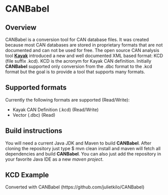# CANBabel

## Overview

CANBabel is a conversion tool for CAN database files. It was created because most CAN databases are stored in proprietary formats that are not documented and can not be used for free.
The open source CAN analysis tool [**Kayak**](https://github.com/dschanoeh/Kayak/ "Kayak is an application for CAN bus diagnosis and monitoring") introduced a new and well documented XML based format: KCD (file suffix .kcd). KCD is the acronym for Kayak CAN definition.
Initially **CANBabel** supported only conversion from the .dbc format to the .kcd format but the goal is to provide a tool that supports many formats.

## Supported formats
Currently the following formats are supported (Read/Write):

* Kayak CAN Definition (.kcd) (Read/Write)
* Vector (.dbc) (Read)

## Build instructions
You will need a current Java JDK and Maven to build **CANBabel**. After cloning the repository just type
	$ mvn clean install
and maven will fetch all dependencies and build **CANBabel**. You can also just add the repository in your favorite Java IDE as a new _maven project_.

## KCD Example
<?xml version="1.0" encoding="UTF-8" standalone="yes"?>
<NetworkDefinition xmlns="http://kayak.2codeornot2code.org/1.0">
    <Document name="kcdexample.dbc" date="Tue Aug 18 09:27:40 CEST 2015">Converted with CANBabel (https://github.com/julietkilo/CANBabel)</Document>
    <Node id="15" name="ECU_Clima"/>
    <Bus name="Comfort" baudrate="125000">
        <Message id="0x21C" name="Temperature">
	        <Producer>
	            <NodeRef id="15"/>
		    </Producer>
			<Signal name="InsideTempC" offset="0" length="12">
				<Value type="signed" unit="Cel"/>
			</Signal>
			<Signal name="OutsideTempC" offset="12" length="12">
				<Value type="signed" unit="Cel"/>
		    </Signal>
        </Message>
    </Bus>
</NetworkDefinition>
